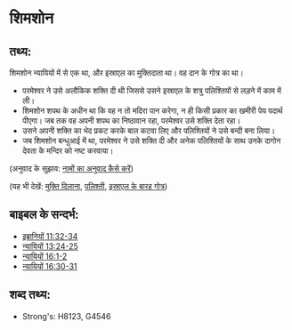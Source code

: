 # शिमशोन #

## तथ्य: ##

शिमशोन न्यायियों में से एक था, और इस्राएल का मुक्तिदाता था। वह दान के गोत्र का था।

* परमेश्वर ने उसे अलौकिक शक्ति दी थी जिससे उसने इस्राएल के शत्रु पलिश्तियों से लड़ने में काम में ली।
* शिमशोन शपथ के अधीन था कि वह न तो मदिरा पान करेगा, न ही किसी प्रकार का खमीरी पेय पदार्थ पीएगा। जब तक वह अपनी शपथ का निष्ठावान रहा, परमेश्वर उसे शक्ति देता रहा।
* उसने अपनी शक्ति का भेद प्रकट करके बाल कटवा लिए और पलिश्तियों ने उसे बन्दी बना लिया।
* जब शिमशोन बन्धुआई में था, परमेश्वर ने उसे शक्ति दी और अनेक पलिश्तियों के साथ उनके दागोन देवता के मन्दिर को नष्ट करवाया।

(अनुवाद के सुझाव: [नामों का अनुवाद कैसे करें](rc://hi/ta/man/translate/translate-names))

(यह भी देखें: [मुक्ति दिलाना](../other/deliverer.md), [पलिश्ती](../names/philistines.md), [इस्राएल के बारह गोत्र](../other/12tribesofisrael.md))

## बाइबल के सन्दर्भ: ##

* [इब्रानियों 11:32-34](rc://hi/tn/help/heb/11/32)
* [न्यायियों 13:24-25](rc://hi/tn/help/jdg/13/24)
* [न्यायियों 16:1-2](rc://hi/tn/help/jdg/16/01)
* [न्यायियों 16:30-31](rc://hi/tn/help/jdg/16/30)

## शब्द तथ्य: ##

* Strong's: H8123, G4546
